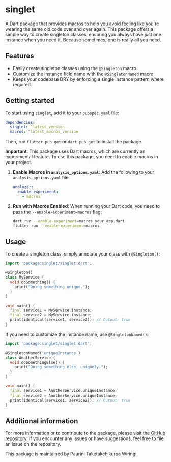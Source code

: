 # singlet

A Dart package that provides macros to help you avoid feeling like you're wearing the same old code over and over again. This package offers a simple way to create singleton classes, ensuring you always have just one instance when you need it. Because sometimes, one is really all you need.

## Features

- Easily create singleton classes using the `@Singleton` macro.
- Customize the instance field name with the `@SingletonNamed` macro.
- Keeps your codebase DRY by enforcing a single instance pattern where required.

## Getting started

To start using `singlet`, add it to your `pubspec.yaml` file:

```yaml
dependencies:
  singlet: ^latest_version
  macros: ^latest_macros_version
```

Then, run `flutter pub get` or `dart pub get` to install the package.

**Important**: This package uses Dart macros, which are currently an experimental feature. To use this package, you need to enable macros in your project.

1. **Enable Macros in `analysis_options.yaml`**:
   Add the following to your `analysis_options.yaml` file:

   ```yaml
   analyzer:
     enable-experiment:
       - macros
   ```

2. **Run with Macros Enabled**:
   When running your Dart code, you need to pass the `--enable-experiment=macros` flag:

   ```bash
   dart run --enable-experiment=macros your_app.dart
   flutter run --enable-experiment=macros
   ```

## Usage

To create a singleton class, simply annotate your class with `@Singleton()`:

```dart
import 'package:singlet/singlet.dart';

@Singleton()
class MyService {
  void doSomething() {
    print("Doing something unique.");
  }
}

void main() {
  final service1 = MyService.instance;
  final service2 = MyService.instance;
  print(identical(service1, service2)); // Output: true
}
```

If you need to customize the instance name, use `@SingletonNamed()`:

```dart
import 'package:singlet/singlet.dart';

@SingletonNamed('uniqueInstance')
class AnotherService {
  void doSomethingElse() {
    print("Doing something else, uniquely.");
  }
}

void main() {
  final service1 = AnotherService.uniqueInstance;
  final service2 = AnotherService.uniqueInstance;
  print(identical(service1, service2)); // Output: true
}
```

## Additional information

For more information or to contribute to the package, please visit the [GitHub repository](https://github.com/p4-k4/dart_package_singlet). If you encounter any issues or have suggestions, feel free to file an issue on the repository.

This package is maintained by Paurini Taketakehikuroa Wiringi.

